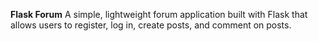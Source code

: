 **Flask Forum**
A simple, lightweight forum application built with Flask that allows users to register, log in, create posts, and comment on posts.
